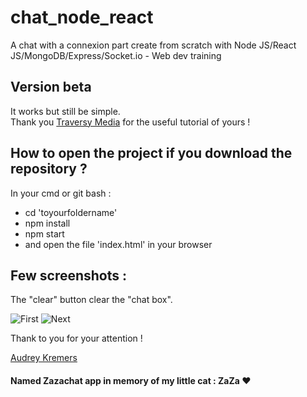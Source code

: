 # chat_node_react    
A chat with a connexion part create from scratch with Node JS/React JS/MongoDB/Express/Socket.io - Web dev training    

## Version beta    
It works but still be simple.    
Thank you [Traversy Media](https://www.youtube.com/watch?v=8Y6mWhcdSUM) for the useful tutorial of yours !    

## How to open the project if you download the repository ?    
In your cmd or git bash :    
- cd 'toyourfoldername'   
- npm install   
- npm start
- and open the file 'index.html' in your browser    

## Few screenshots :    
The "clear" button clear the "chat box".    

![First](https://github.com/AudreyKremers/chat_node_react/blob/master/img/chat_node_react.PNG)
![Next](https://github.com/AudreyKremers/chat_node_react/blob/master/img/Chat_node_react_message_send.PNG)

Thank to you for your attention !    

[Audrey Kremers](https://www.linkedin.com/in/audrey-kremers-433776178/)    
#### Named Zazachat app in memory of my little cat : ZaZa :heart:
